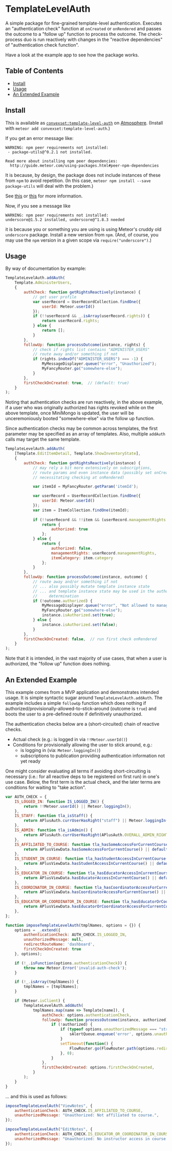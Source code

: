 # TemplateLevelAuth

A simple package for fine-grained template-level authentication. Executes an "authentication check" function at `onCreated` or `onRendered` and passes the outcome to a "follow up" function to process the outcome. The check-process duo is run reactively with changes in the "reactive dependencies" of "authentication check function".

Have a look at the example app to see how the package works.

## Table of Contents

- [Install](#install)
- [Usage](#usage)
- [An Extended Example](#an-extended-example)

## Install

This is available as [`convexset:template-level-auth`](https://atmospherejs.com/convexset/template-level-auth) on [Atmosphere](https://atmospherejs.com/). (Install with `meteor add convexset:template-level-auth`.)

If you get an error message like:
```
WARNING: npm peer requirements not installed:
 - package-utils@^0.2.1 not installed.
          
Read more about installing npm peer dependencies:
  http://guide.meteor.com/using-packages.html#peer-npm-dependencies
```
It is because, by design, the package does not include instances of these from `npm` to avoid repetition. (In this case, `meteor npm install --save package-utils` will deal with the problem.)

See [this](http://guide.meteor.com/using-packages.html#peer-npm-dependencies) or [this](https://atmospherejs.com/tmeasday/check-npm-versions) for more information.

Now, if you see a message like
```
WARNING: npm peer requirements not installed:
underscore@1.5.2 installed, underscore@^1.8.3 needed
```
it is because you or something you are using is using Meteor's cruddy old `underscore` package. Install a new version from `npm`. (And, of course, you may use the `npm` version in a given scope via `require("underscore")`.)


## Usage

By way of documentation by example:

```javascript
TemplateLevelAuth.addAuth(
    Template.AdministerUsers,
    {
        authCheck: function getRightsReactively(instance) {
            // get user profile
            var userRecord = UserRecordCollection.findOne({
                userId: Meteor.userId()
            });
            if (!!userRecord && _.isArray(userRecord.rights)) {
                return userRecord.rights;
            } else {
                return [];
            }
        },
        followUp: function processOutcome(instance, rights) {
            // check if rights list contains "ADMINISTER_USERS"
            // route away and/or something if not
            if (rights.indexOf("ADMINISTER_USERS") === -1) {
                MyMessageDisplayer.queue("error", "Unauthorized");
                MyFancyRouter.go("somewhere-else");
            }
        },
        firstCheckOnCreated: true,  // (default: true)
    }
);
```

Noting that authentication checks are run reactively, in the above example, if a user who was originally authorized has rights revoked while on the above template, once MiniMongo is updated, the user will be unceremoniously booted "somewhere-else" via the follow up function.

Since authentication checks may be common across templates, the first parameter may be specified as an array of templates. Also, multiple `addAuth` calls may target the same template.

```javascript
TemplateLevelAuth.addAuth(
    [Template.EditItemDetail, Template.ShowInventoryState],
    {
        authCheck: function getRightsReactively(instance) {
            // may rely a bit more extensively on subscriptions,
            // route params and even instance data (possibly set onCreated,
            // necessitating checking at onRendered)

            var itemId = MyFancyRouter.getParam('itemId');

            var userRecord = UserRecordCollection.findOne({
                userId: Meteor.userId()
            });
            var item = ItemCollection.findOne(itemId);
            
            if (!!userRecord && !!item && (userRecord.managementRights.indexOf(item.category) !== -1)) {
                return {
                    authorized: true
                };
            } else {
                return {
                    authorized: false,
                    managementRights: userRecord.managementRights,
                    itemCategory: item.category
                };
            }
        },
        followUp: function processOutcome(instance, outcome) {
            // route away and/or something if not
            // ... also possibly mutate template instance state
            // ... and template instance state may be used in the authorization
            //     determination
            if (!outcome.authorized) {
                MyMessageDisplayer.queue("error", "Not allowed to manage item.");
                MyFancyRouter.go("somewhere-else");
                instance.isAuthorized.set(true);
            } else {
                instance.isAuthorized.set(false);
            }
        },
        firstCheckOnCreated: false,  // run first check onRendered
    }
);
```

Note that it is intended, in the vast majority of use cases, that when a user is authorized, the "follow up" function does nothing.

## An Extended Example

This example comes from a MVP application and demonstrates intended usage. It is simple syntactic sugar around `TemplateLevelAuth.addAuth`. The example includes a simple `followUp` function which does nothing if authorized/provisionally-allowed-to-stick-around (outcome is `true`) and boots the user to a pre-defined route if definitively unauthorized.

The authentication checks below are a (short-circuited) chain of reactive checks.

 - Actual check (e.g.: is logged in via `!!Meteor.userId()`)
 - Conditions for provisionally allowing the user to stick around, e.g.:
   * is logging in (via: `Meteor.loggingIn()`)
   * subscriptions to publication providing authentication information not yet ready

One might consider evaluating all terms if avoiding short-circuiting is necessary (i.e.: for all reactive deps to be registered on first run) in one's use case. Below, the first term is the actual check, and the later terms are conditions for waiting to "take action".

```javascript
var AUTH_CHECK = {
    IS_LOGGED_IN: function IS_LOGGED_IN() {
        return !!Meteor.userId() || Meteor.loggingIn();
    },
    IS_STAFF: function tla_isStaff() {
        return APlusAuth.currUserHasRight("staff") || Meteor.loggingIn();
    },
    IS_ADMIN: function tla_isAdmin() {
        return APlusAuth.currUserHasRight(APlusAuth.OVERALL_ADMIN_RIGHTS) || Meteor.loggingIn();
    },
    IS_AFFILIATED_TO_COURSE: function tla_hasSomeAccessForCurrentCourse(instance) {
        return APlusViewData.hasSomeAccessForCurrentCourse() || defaultCoursePubNotReadyYet() || Meteor.loggingIn();
    },
    IS_STUDENT_IN_COURSE: function tla_hasStudentAccessInCurrentCourse(instance) {
        return APlusViewData.hasStudentAccessInCurrentCourse() || defaultCoursePubNotReadyYet() || Meteor.loggingIn();
    },
    IS_EDUCATOR_IN_COURSE: function tla_hasEducatorAccessInCurrentCourse(instance) {
        return APlusViewData.hasEducatorAccessInCurrentCourse() || defaultCoursePubNotReadyYet() || Meteor.loggingIn();
    },
    IS_COORDINATOR_IN_COURSE: function tla_hasCoordinatorAccessForCurrentCourse(instance) {
        return APlusViewData.hasCoordinatorAccessForCurrentCourse() || defaultCoursePubNotReadyYet() || Meteor.loggingIn();
    },
    IS_EDUCATOR_OR_COORDINATOR_IN_COURSE: function tla_hasEducatorOrCoordinatorAccessForCurrentCourse(instance) {
        return APlusViewData.hasEducatorOrCoordinatorAccessForCurrentCourse() || defaultCoursePubNotReadyYet() || Meteor.loggingIn();
    },
};

function imposeTemplateLevelAuth(tmplNames, options = {}) {
    options = _.extend({
        authenticationCheck: AUTH_CHECK.IS_LOGGED_IN,
        unauthorizedMessage: null,
        redirectRouteName: 'dashboard',
        firstCheckOnCreated: true
    }, options);

    if (!_.isFunction(options.authenticationCheck)) {
        throw new Meteor.Error('invalid-auth-check');
    }

    if (!_.isArray(tmplNames)) {
        tmplNames = [tmplNames];
    }

    if (Meteor.isClient) {
        TemplateLevelAuth.addAuth(
            tmplNames.map(name => Template[name]), {
                authCheck: options.authenticationCheck,
                followUp: function processOutcome(instance, authorized) {
                    if (!authorized) {
                        if (typeof options.unauthorizedMessage === "string") {
                            sAlertQueue.enqueue('error', options.unauthorizedMessage);
                        }
                        setTimeout(function() {
                            FlowRouter.go(FlowRouter.path(options.redirectRouteName));  
                        }, 0);
                    }
                },
                firstCheckOnCreated: options.firstCheckOnCreated,
            }
        );
    }
}
```

... and this is used as follows:
```javascript
imposeTemplateLevelAuth("ViewNotes", {
    authenticationCheck: AUTH_CHECK.IS_AFFILIATED_TO_COURSE,
    unauthorizedMessage: "Unauthorized: Not affiliated to course.",
});

imposeTemplateLevelAuth("EditNotes", {
    authenticationCheck: AUTH_CHECK.IS_EDUCATOR_OR_COORDINATOR_IN_COURSE,
    unauthorizedMessage: "Unauthorized: No instructor access in course.",
});
```